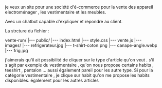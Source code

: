 je veux un site pour une société d'é-commerce pour la vente des appareil electroménager , les vestimentaire et les meubles.

Avec un chatbot capable d'expliquer et repondre au client.

La strcture du fichier :

vente-run/
|--- public/
      |--- index.html
      |--- style.css
      |--- vente.js
      |--- images/
            |--- refrigerateur.jpg
            |--- t-shirt-coton.png
            |--- canape-angle.webp
            |--- frig.jpg



j'aimerais qu'il ait possibilité de cliquer sur le type d'article qu'on veut . s'il s'agit par exemple du vestimentaire , qu'on nous propose certains habits , teeshirt , pentalon ... aussi également pareil pour les autre type. Si pour la catégorie vestimentaire , je clique sur habit qu'on me propose les habits disponibles. également pour les autres articles